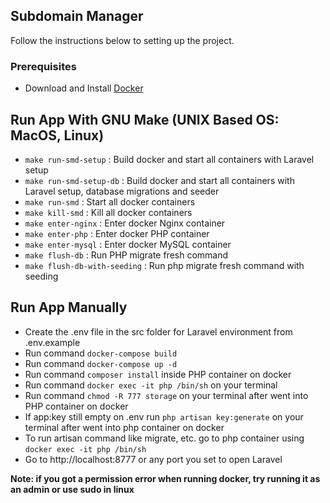 ## Subdomain Manager

Follow the instructions below to setting up the project.

### Prerequisites

- Download and Install [Docker](https://docs.docker.com/engine/install/)

## Run App With GNU Make (UNIX Based OS: MacOS, Linux)

- `make run-smd-setup` : Build docker and start all containers with Laravel setup
- `make run-smd-setup-db` : Build docker and start all containers with Laravel setup, database migrations and seeder
- `make run-smd` : Start all docker containers
- `make kill-smd` : Kill all docker containers
- `make enter-nginx` : Enter docker Nginx container
- `make enter-php` : Enter docker PHP container
- `make enter-mysql` : Enter docker MySQL container
- `make flush-db` : Run PHP migrate fresh command
- `make flush-db-with-seeding` : Run php migrate fresh command with seeding

## Run App Manually

- Create the .env file in the src folder for Laravel environment from .env.example
- Run command ```docker-compose build```
- Run command ```docker-compose up -d```
- Run command ```composer install``` inside PHP container on docker
- Run command ```docker exec -it php /bin/sh``` on your terminal
- Run command ```chmod -R 777 storage``` on your terminal after went into PHP container on docker
- If app:key still empty on .env run ```php artisan key:generate``` on your terminal after went into php container on docker
- To run artisan command like migrate, etc. go to php container using ```docker exec -it php /bin/sh```
- Go to http://localhost:8777 or any port you set to open Laravel

**Note: if you got a permission error when running docker, try running it as an admin or use sudo in linux**